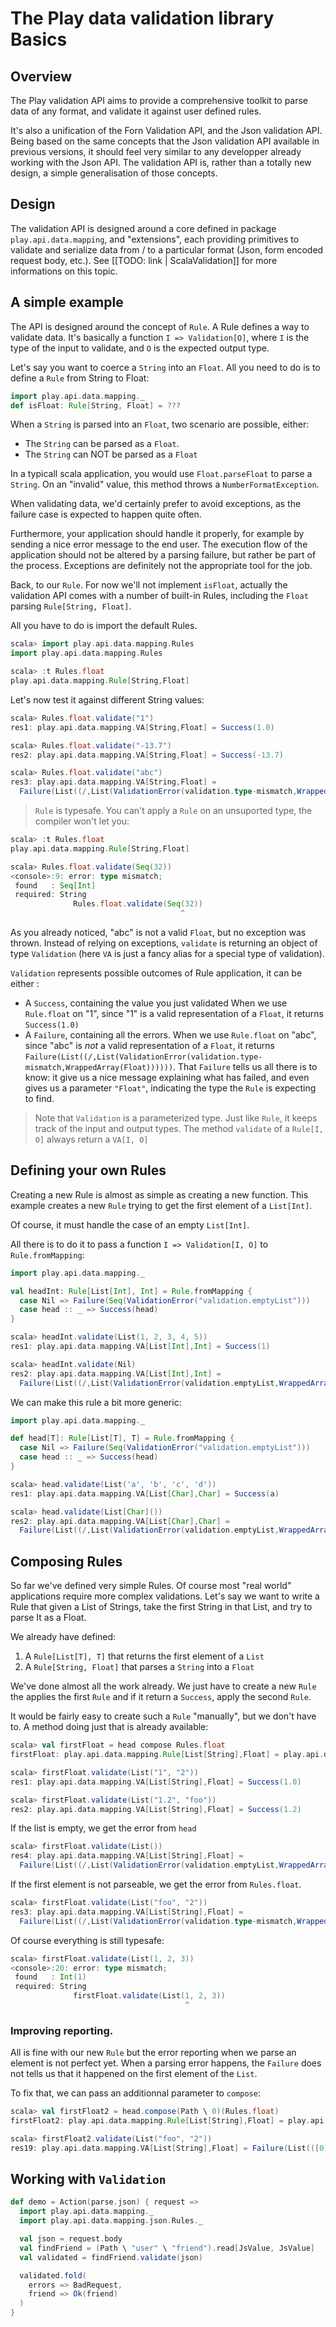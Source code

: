 # The Play data validation library Basics

## Overview

The Play validation API aims to provide a comprehensive toolkit to parse data of any format, and validate it against user defined rules.

It's also a unification of the Forn Validation API, and the Json validation API.
Being based on the same concepts that the Json validation API available in previous versions, it should feel very similar to any developper already working with the Json API. The validation API is, rather than a totally new design, a simple generalisation of those concepts.

## Design

The validation API is designed around a core defined in package `play.api.data.mapping`, and "extensions", each providing primitives to validate and serialize data from / to a particular format (Json, form encoded request body, etc.). See [[TODO: link | ScalaValidation]] for more informations on this topic.

## A simple example

The API is designed around the concept of `Rule`. A Rule defines a way to validate data.
It's basically a function `I => Validation[O]`, where `I` is the type of the input to validate, and `O` is the expected output type.

Let's say you want to coerce a `String` into an `Float`.
All you need to do is to define a `Rule` from String to Float:

```scala
import play.api.data.mapping._
def isFloat: Rule[String, Float] = ???
```
When a `String` is parsed into an `Float`, two scenario are possible, either:

- The `String` can be parsed as a `Float`.
- The `String` can NOT be parsed as a `Float`

In a typicall scala application, you would use `Float.parseFloat` to parse a `String`. On an "invalid" value, this method throws a `NumberFormatException`.

When validating data, we'd certainly prefer to avoid exceptions, as the failure case is expected to happen quite often.

Furthermore, your application should handle it properly, for example by sending a nice error message to the end user. The execution flow of the application should not be altered by a parsing failure, but rather be part of the process. Exceptions are definitely not the appropriate tool for the job.

Back, to our `Rule`. For now we'll not implement `isFloat`, actually the validation API comes with a number of built-in Rules, including the `Float` parsing `Rule[String, Float]`.

All you have to do is import the default Rules.

```scala
scala> import play.api.data.mapping.Rules
import play.api.data.mapping.Rules

scala> :t Rules.float
play.api.data.mapping.Rule[String,Float]
```

Let's now test it against different String values:

```scala
scala> Rules.float.validate("1")
res1: play.api.data.mapping.VA[String,Float] = Success(1.0)

scala> Rules.float.validate("-13.7")
res2: play.api.data.mapping.VA[String,Float] = Success(-13.7)

scala> Rules.float.validate("abc")
res3: play.api.data.mapping.VA[String,Float] =
  Failure(List((/,List(ValidationError(validation.type-mismatch,WrappedArray(Float))))))
```

> `Rule` is typesafe. You can't apply a `Rule` on an unsuported type, the compiler won't let you:
>
```scala
scala> :t Rules.float
play.api.data.mapping.Rule[String,Float]
```
```scala
scala> Rules.float.validate(Seq(32))
<console>:9: error: type mismatch;
 found   : Seq[Int]
 required: String
              Rules.float.validate(Seq(32))
                                      ^
```

As you already noticed, "abc" is not a valid `Float`, but no exception was thrown. Instead of relying on exceptions, `validate` is returning an object of type `Validation` (here `VA` is just a fancy alias for a special type of validation).

`Validation` represents possible outcomes of Rule application, it can be either :

- A `Success`, containing the value you just validated
  When we use `Rule.float` on "1", since "1" is a valid representation of a `Float`, it returns `Success(1.0)`
- A `Failure`, containing all the errors.
  When we use `Rule.float` on "abc", since "abc" is *not* a valid representation of a `Float`, it returns `Failure(List((/,List(ValidationError(validation.type-mismatch,WrappedArray(Float))))))`. That `Failure` tells us all there is to know: it give us a nice message explaining what has failed, and even gives us a parameter `"Float"`, indicating the type the `Rule` is expecting to find.

> Note that `Validation` is a parameterized type. Just like `Rule`, it keeps track of the input and output types.
The method `validate` of a `Rule[I, O]` always return a `VA[I, O]`

## Defining your own Rules

Creating a new Rule is almost as simple as creating a new function.
This example creates a new `Rule` trying to get the first element of a `List[Int]`.

Of course, it must handle the case of an empty `List[Int]`.

All there is to do it to pass a function `I => Validation[I, O]` to `Rule.fromMapping`:

```scala
import play.api.data.mapping._

val headInt: Rule[List[Int], Int] = Rule.fromMapping {
  case Nil => Failure(Seq(ValidationError("validation.emptyList")))
  case head :: _ => Success(head)
}
```

```scala
scala> headInt.validate(List(1, 2, 3, 4, 5))
res1: play.api.data.mapping.VA[List[Int],Int] = Success(1)

scala> headInt.validate(Nil)
res2: play.api.data.mapping.VA[List[Int],Int] =
  Failure(List((/,List(ValidationError(validation.emptyList,WrappedArray())))))
```

We can make this rule a bit more generic:

```scala
import play.api.data.mapping._

def head[T]: Rule[List[T], T] = Rule.fromMapping {
  case Nil => Failure(Seq(ValidationError("validation.emptyList")))
  case head :: _ => Success(head)
}
```

```scala
scala> head.validate(List('a', 'b', 'c', 'd'))
res1: play.api.data.mapping.VA[List[Char],Char] = Success(a)

scala> head.validate(List[Char]())
res2: play.api.data.mapping.VA[List[Char],Char] =
  Failure(List((/,List(ValidationError(validation.emptyList,WrappedArray())))))
```

## Composing Rules

So far we've defined very simple Rules. Of course most "real world" applications require more complex validations.
Let's say we want to write a Rule that given a List of Strings, take the first String in that List, and try to parse It as a Float.

We already have defined:

1. A `Rule[List[T], T]` that returns the first element of a `List`
2. A `Rule[String, Float]` that parses a `String` into a `Float`

We've done almost all the work already. We just have to create a new `Rule` the applies the first `Rule` and if it return a `Success`, apply the second `Rule`.

It would be fairly easy to create such a `Rule` "manually", but we don't have to. A method doing just that is already available:

```scala
scala> val firstFloat = head compose Rules.float
firstFloat: play.api.data.mapping.Rule[List[String],Float] = play.api.data.mapping.Rule$$anon$2@33ea649e
```

```scala
scala> firstFloat.validate(List("1", "2"))
res1: play.api.data.mapping.VA[List[String],Float] = Success(1.0)

scala> firstFloat.validate(List("1.2", "foo"))
res2: play.api.data.mapping.VA[List[String],Float] = Success(1.2)
```

If the list is empty, we get the error from `head`

```scala
scala> firstFloat.validate(List())
res4: play.api.data.mapping.VA[List[String],Float] =
  Failure(List((/,List(ValidationError(validation.emptyList,WrappedArray())))))
```

If the first element is not parseable, we get the error from `Rules.float`.

```scala
scala> firstFloat.validate(List("foo", "2"))
res3: play.api.data.mapping.VA[List[String],Float] =
  Failure(List((/,List(ValidationError(validation.type-mismatch,WrappedArray(Float))))))
```

Of course everything is still typesafe:

```scala
scala> firstFloat.validate(List(1, 2, 3))
<console>:20: error: type mismatch;
 found   : Int(1)
 required: String
              firstFloat.validate(List(1, 2, 3))
                                       ^
```

### Improving reporting.

All is fine with our new `Rule` but the error reporting when we parse an element is not perfect yet.
When a parsing error happens, the `Failure` does not tells us that it happened on the first element of the `List`.

To fix that, we can pass  an additionnal parameter to `compose`:

```scala
scala> val firstFloat2 = head.compose(Path \ 0)(Rules.float)
firstFloat2: play.api.data.mapping.Rule[List[String],Float] = play.api.data.mapping.Rule$$anon$2@2e083a3a

scala> firstFloat2.validate(List("foo", "2"))
res19: play.api.data.mapping.VA[List[String],Float] = Failure(List(([0],List(ValidationError(validation.type-mismatch,WrappedArray(Float))))))
```


## Working with `Validation`

```scala
def demo = Action(parse.json) { request =>
  import play.api.data.mapping._
  import play.api.data.mapping.json.Rules._

  val json = request.body
  val findFriend = (Path \ "user" \ "friend").read[JsValue, JsValue]
  val validated = findFriend.validate(json)

  validated.fold(
    errors => BadRequest,
    friend => Ok(friend)
  )
}
```
